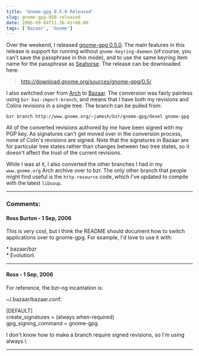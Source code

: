```yaml
---
title: 'Gnome-gpg 0.5.0 Released'
slug: gnome-gpg-050-released
date: 2006-09-04T11:36:41+08:00
tags: ['Bazaar', 'Gnome']
---
```


Over the weekend, I released [gnome-gpg
0.5.0](http://mail.gnome.org/archives/gnome-announce-list/2006-September/msg00002.html).
The main features in this release is support for running without
`gnome-keyring-daemon` (of course, you can\'t save the passphrase
in this mode), and to use the same keyring item name for the passphrase
as [Seahorse](http://seahorse.sourceforge.net/). The release can be
downloaded here:

> <http://download.gnome.org/sources/gnome-gpg/0.5/>

I also switched over from [Arch](http://www.gnuarch.org/) to
[Bazaar](http://www.bazaar-vcs.org/). The conversion was fairly painless
using `bzr baz-import-branch`, and means that I have both my
revisions and Colins revisions in a single tree. The branch can be
pulled from:

    bzr branch http://www.gnome.org/~jamesh/bzr/gnome-gpg/devel gnome-gpg

All of the converted revisions authored by me have been signed with my
PGP key. As signatures can\'t get moved over in the conversion process,
none of Colin\'s revisions are signed. Note that the signatures in
Bazaar are for particular tree states rather than changes between two
tree states, so it doesn\'t affect the trust of the current revisions.

While I was at it, I also converted the other branches I had in my
`www.gnome.org` Arch archive over to bzr. The only other branch
that people might find useful is the `http-resource` code, which
I\'ve updated to compile with the latest `libsoup`.

---
### Comments:
#### Ross Burton - <time datetime="2006-09-04 18:28:01">1 Sep, 2006</time>

This is very cool, but I think the README should document how to switch
applications over to gnome-gpg. For example, I\'d love to use it with:

\* bazaar/bzr\
\* Evolution\

---
#### Ross - <time datetime="2006-09-04 18:44:57">1 Sep, 2006</time>

For reference, the bzr-ng incantation is:

\~/.bazaar/bazaar.conf:

\[DEFAULT\]\
create\_signatures = (always when-required)\
gpg\_signing\_command = gnome-gpg

I don\'t know how to make a branch require signed revisions, so I\'m
using always.\

---
